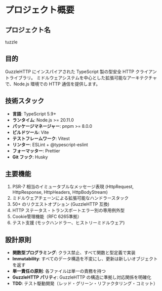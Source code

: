 # プロジェクト概要

## プロジェクト名
tuzzle

## 目的
GuzzleHTTP にインスパイアされた TypeScript 製の型安全 HTTP クライアントライブラリ。
ミドルウェアシステムを中心とした拡張可能なアーキテクチャで、Node.js 環境での HTTP 通信を提供します。

## 技術スタック
- **言語**: TypeScript 5.9+
- **ランタイム**: Node.js >= 20.11.0
- **パッケージマネージャー**: pnpm >= 8.0.0
- **ビルドツール**: Vite
- **テストフレームワーク**: Vitest
- **リンター**: ESLint + @typescript-eslint
- **フォーマッター**: Prettier
- **Git フック**: Husky

## 主要機能
1. PSR-7 相当のイミュータブルなメッセージ表現 (HttpRequest, HttpResponse, HttpHeaders, HttpBodyStream)
2. ミドルウェアチェーンによる拡張可能なハンドラースタック
3. 50+ のリクエストオプション (GuzzleHTTP 互換)
4. HTTP ステータス・トランスポートエラー別の専用例外型
5. Cookie管理機能（RFC 6265準拠）
6. テスト支援 (モックハンドラー、ヒストリーミドルウェア)

## 設計原則
- **関数型プログラミング**: クラス禁止、すべて関数と型定義で実装
- **Immutability**: すべてのデータ構造を不変にし、更新は新しいオブジェクトを返す
- **単一責任の原則**: 各ファイルは単一の責務を持つ
- **GuzzleHTTP パリティ**: GuzzleHTTP の構造に準拠し対応関係を明確化
- **TDD**: テスト駆動開発（レッド・グリーン・リファクタリング・コミット）
